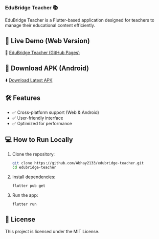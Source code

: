 ### **EduBridge Teacher** 📚  

EduBridge Teacher is a Flutter-based application designed for teachers to manage their educational content efficiently.  

## 🚀 **Live Demo** (Web Version)  
🔗 [EduBridge Teacher (GitHub Pages)](https://abhay2133.github.io/edubridge-teacher/)  

## 📱 **Download APK** (Android)  
⬇️ [Download Latest APK](https://abhay2133.github.io/edubridge-teacher/edubridge-teacher.apk)  

## 🛠 **Features**  
- ✅ Cross-platform support (Web & Android)  
- ✅ User-friendly interface  
- ✅ Optimized for performance  

## 💻 **How to Run Locally**  
1. Clone the repository:  
   ```sh
   git clone https://github.com/Abhay2133/edubridge-teacher.git
   cd edubridge-teacher
   ```
2. Install dependencies:  
   ```sh
   flutter pub get
   ```
3. Run the app:  
   ```sh
   flutter run
   ```

## 📜 **License**  
This project is licensed under the MIT License.  
